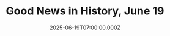 ---
title: "Good News in History, June 19"
date: 2025-06-19T07:00:00.000Z
category: Human Kindness
externalLink: "https://www.goodnewsnetwork.org/events060619/"
image: ""
excerpt: "Today, Dawn Delamater, a sixth grade teacher from Rondout Valley Central School District in New York, will retire after a 35-year-career as an educator. Delamater has for the last 2 years been using GNN as a teaching tool for her English classes, utilizing the power of positivity to teach journalism, research and proper sourcing, and […] The post Good News…"
---